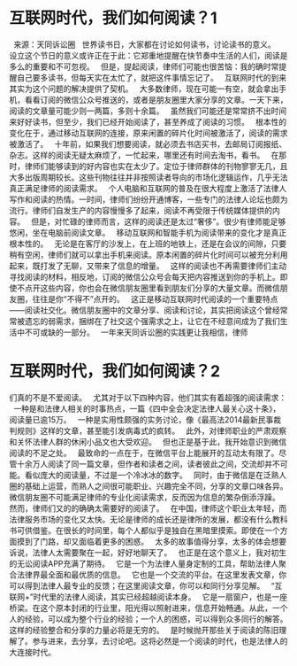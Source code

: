 # 互联网时代，我们如何阅读？1

 
来源：天同诉讼圈
 
世界读书日，大家都在讨论如何读书，讨论读书的意义。
 
设立这个节日的意义或许正在于此：它郑重地提醒在快节奏中生活的人们，阅读是多么的重要和不可忽视。
 
但是，提起阅读，律师们可能也很苦恼：我的确时常提醒自己要多读书，但每天实在太忙了，就把这件事情忘记了。
 
互联网时代的到来其实为这个问题的解决提供了契机。
 
大多数律师，现在可能一有空，就会拿出手机，看看订阅的微信公众号推送的，或者是朋友圈里大家分享的文章。一天下来，阅读的文章量可能少则一两篇，多则十余篇。
 
虽然我们可能还是常常挤不出时间来好好读书，但至少，我们已经开始阅读了，甚至养成了阅读的习惯。
 
根本性的变化在于，通过移动互联网的连接，原来闲置的碎片化时间被激活了，阅读的需求被激活了。
 
十年前，如果我们想要阅读，就必须去书店买书，去邮局订阅报纸、杂志。这样的阅读无疑太麻烦了，一忙起来，哪里还有时间去淘书，看书。
 
在那时，律师们能够读到的好内容也实在太少了。定位于律师群体的刊物寥寥无几，且大多出版周期较长。这些刊物往往并非按照读者导向的市场化逻辑运作，几乎无法真正满足律师的阅读需求。
 
个人电脑和互联网的普及在很大程度上激活了法律人写作和阅读的热情。一时间，律师们纷纷开通博客，一些专门的法律人论坛也颇为流行。律师们自发生产的内容慢慢多了起来，阅读不再受限于传统媒体提供的内容。
 
但是，对忙碌的律师而言，这样的阅读还是太过“奢侈”。很少有律师能足够悠闲，坐在电脑前阅读文章。
 
移动互联网和智能手机为阅读带来的变化才是真正根本性的。
 
无论是在客厅的沙发上，在上班的地铁上，还是在会议的间隙，只要稍有空闲，律师们就可以拿出手机来阅读。原本闲置的碎片化时间可以被充分利用起来，既打发了无聊，又带来了信息的增量。
 
这样的阅读也不再需要律师们主动寻找阅读的材料，相反地，订阅的微信公众号会每天把内容推送到你的手机上。即使不点开这些内容，你也会在微信朋友圈里看到朋友们分享的大量文章。而微信朋友圈，往往是你“不得不”点开的。
 
这正是移动互联网时代阅读的一个重要特点——阅读社交化。微信朋友圈中的文章分享、阅读和讨论，其实把阅读这个曾经常常被遗忘的弱需求，捆绑在了社交这个强需求之上，让它在不经意间成为了我们生活中不可或缺的一部分。
 
一年来天同诉讼圈的实践更让我相信，律师

# 互联网时代，我们如何阅读？2

们真的不是不爱阅读。
 
尤其对于以下四种内容，他们其实有着超强的阅读需求：
 
一种是和法律人相关的时事热点，一篇《四中全会决定法律人最关心这十条》，阅读量已逾15万。
 
一种是实用性颇强的实务讨论，像《最高法2014最新民事裁判规则》这样的文章，甚至能引发病毒式的疯转。
 
此外，对律师职业的严肃观察和关怀法律人群的休闲小品文也大受欢迎。
 
但也正是基于此，我开始意识到微信阅读的不足之处。
 
最致命的一点在于，在微信平台上能展开的互动太有限了。尽管十余万人阅读了同一篇文章，但作者和读者之间，读者彼此之间，交流却并不可能。看似庞大的阅读量，不过是一个冷冰冰的数字。
 
同时，由于微信是在泛熟人圈的基础上运营，而熟人之间很可能职业、兴趣完全不同，分享的文章口味各异。微信朋友圈不可能满足律师的专业化阅读需求，反而因为信息的繁杂倒添浮躁。
 
然而，律师们又的的确确太需要好的阅读了。
 
在中国，律师这个职业太年轻，而法律服务市场的变化又太快。无论是律师的成长还是律所的发展，都没有什么教科书可供借鉴。在很长的时间里，每个人都似乎是独自在黑暗里摸索。即使在一个方面摸到了门路，却又面临着更多的困惑。
 
太多的故事值得分享，太多的体会想要诉说，法律人太需要聚在一起，好好地聊天了。
 
也正是在这个意义上，我对初生的无讼阅读APP充满了期待。
 
它是一个为法律人量身定制的工具，帮助法律人聚合法律界最全面和最优质的信息。
 
它也是一个交流的平台。在这里发表文章，你可以得到法律人最专业的反馈；在这里阅读文章，你可以和同行分享见解。
 
“互联网+”时代里的法律人阅读，其实已经超越阅读本身。
 
它是一扇窗户，也是一座桥梁。在这个原本封闭的行业里，阳光得以照射进来，信息开始畅通。从此，一个人的经验，可以成为整个行业的经验；一个人的困惑，可以得到众多同行的解答。这样的经验整合和分享的力量必将是无穷的。
 
是时候抛开那些关于阅读的陈旧理解了。参与进来，去分享，去讨论吧。这将必然是一个阅读的时代，也是法律人的大连接时代。
 


